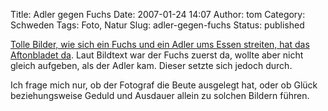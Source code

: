 Title: Adler gegen Fuchs
Date: 2007-01-24 14:07
Author: tom
Category: Schweden
Tags: Foto, Natur
Slug: adler-gegen-fuchs
Status: published

[Tolle Bilder, wie sich ein Fuchs und ein Adler ums Essen streiten, hat
das Aftonbladet
da](http://www.aftonbladet.se/vss/special/bildspel/visa/nyheter/0,4542,4733,00.html).
Laut Bildtext war der Fuchs zuerst da, wollte aber nicht gleich
aufgeben, als der Adler kam. Dieser setzte sich jedoch durch.

Ich frage mich nur, ob der Fotograf die Beute ausgelegt hat, oder ob
Glück beziehungsweise Geduld und Ausdauer allein zu solchen Bildern
führen.

